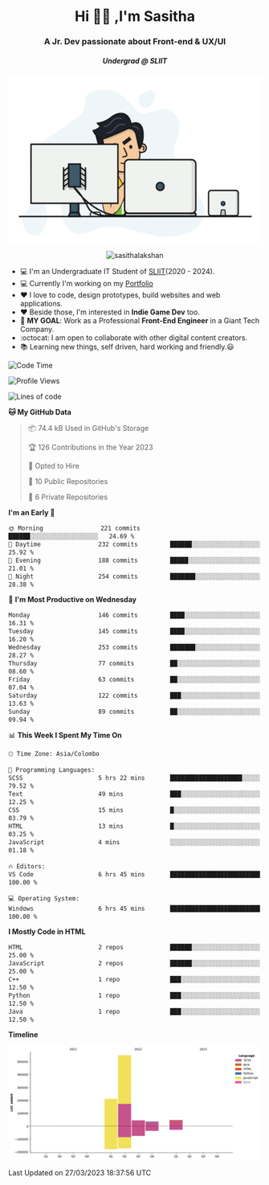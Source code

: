 
<h1 align="center">Hi 🙋‍♂️ ,I'm Sasitha</h1>
<h3 align="center">A Jr. Dev passionate about Front-end & UX/UI</h3>

<i><h5 align="center">Undergrad @ SLIIT</h5></i>

<p align="center">
  <img width="540" height="330" src="https://github.com/SasithaLakshan/SasithaLakshan/blob/main/dev.gif">
</p>
<p align="center"> <img src="https://komarev.com/ghpvc/?username=sasithalakshan&label=Profile%20views&color=0e75b6&style=flat" alt="sasithalakshan" /> </p>

- :computer: I'm an Undergraduate IT Student of [SLIIT](https://www.sliit.lk)(2020 - 2024).
- :computer: Currently I'm working on my <a href="https://SasithaLakshan.github.io" target="_blank">Portfolio</a>
- :heart: I love to code, design prototypes, build websites and web applications.
- :heart: Beside those, I'm interested in **Indie Game Dev** too.
- :electric_plug: **MY GOAL**: Work as a Professional **Front-End Engineer** in a Giant Tech Company.
- :octocat: I am open to collaborate with other digital content creators.
- :books: Learning new things, self driven, hard working and friendly.:smiley:
  
<!-- <h3 align="left">Tech Stack I'm Using</h3> -->

<!--START_SECTION:waka-->
![Code Time](http://img.shields.io/badge/Code%20Time-379%20hrs%2059%20mins-blue)

![Profile Views](http://img.shields.io/badge/Profile%20Views-3-blue)

![Lines of code](https://img.shields.io/badge/From%20Hello%20World%20I%27ve%20Written-889.2%20thousand%20lines%20of%20code-blue)

**🐱 My GitHub Data** 

> 📦 74.4 kB Used in GitHub's Storage 
 > 
> 🏆 126 Contributions in the Year 2023
 > 
> 💼 Opted to Hire
 > 
> 📜 10 Public Repositories 
 > 
> 🔑 6 Private Repositories 
 > 
**I'm an Early 🐤** 

```text
🌞 Morning                221 commits         ██████░░░░░░░░░░░░░░░░░░░   24.69 % 
🌆 Daytime                232 commits         ██████░░░░░░░░░░░░░░░░░░░   25.92 % 
🌃 Evening                188 commits         █████░░░░░░░░░░░░░░░░░░░░   21.01 % 
🌙 Night                  254 commits         ███████░░░░░░░░░░░░░░░░░░   28.38 % 
```
📅 **I'm Most Productive on Wednesday** 

```text
Monday                   146 commits         ████░░░░░░░░░░░░░░░░░░░░░   16.31 % 
Tuesday                  145 commits         ████░░░░░░░░░░░░░░░░░░░░░   16.20 % 
Wednesday                253 commits         ███████░░░░░░░░░░░░░░░░░░   28.27 % 
Thursday                 77 commits          ██░░░░░░░░░░░░░░░░░░░░░░░   08.60 % 
Friday                   63 commits          ██░░░░░░░░░░░░░░░░░░░░░░░   07.04 % 
Saturday                 122 commits         ███░░░░░░░░░░░░░░░░░░░░░░   13.63 % 
Sunday                   89 commits          ██░░░░░░░░░░░░░░░░░░░░░░░   09.94 % 
```


📊 **This Week I Spent My Time On** 

```text
🕑︎ Time Zone: Asia/Colombo

💬 Programming Languages: 
SCSS                     5 hrs 22 mins       ████████████████████░░░░░   79.52 % 
Text                     49 mins             ███░░░░░░░░░░░░░░░░░░░░░░   12.25 % 
CSS                      15 mins             █░░░░░░░░░░░░░░░░░░░░░░░░   03.79 % 
HTML                     13 mins             █░░░░░░░░░░░░░░░░░░░░░░░░   03.25 % 
JavaScript               4 mins              ░░░░░░░░░░░░░░░░░░░░░░░░░   01.18 % 

🔥 Editors: 
VS Code                  6 hrs 45 mins       █████████████████████████   100.00 % 

💻 Operating System: 
Windows                  6 hrs 45 mins       █████████████████████████   100.00 % 
```

**I Mostly Code in HTML** 

```text
HTML                     2 repos             ██████░░░░░░░░░░░░░░░░░░░   25.00 % 
JavaScript               2 repos             ██████░░░░░░░░░░░░░░░░░░░   25.00 % 
C++                      1 repo              ███░░░░░░░░░░░░░░░░░░░░░░   12.50 % 
Python                   1 repo              ███░░░░░░░░░░░░░░░░░░░░░░   12.50 % 
Java                     1 repo              ███░░░░░░░░░░░░░░░░░░░░░░   12.50 % 
```



**Timeline**

![Lines of Code chart](https://raw.githubusercontent.com/SasithaLakshan/SasithaLakshan/main/assets/bar_graph.png)


 Last Updated on 27/03/2023 18:37:56 UTC
<!--END_SECTION:waka-->

